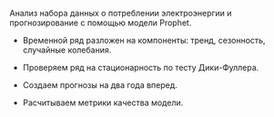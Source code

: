 Анализ набора данных о потреблении электроэнергии и прогнозирование с помощью модели Prophet.

  * Временной ряд разложен на компоненты: тренд, сезонность, случайные колебания.

  * Проверяем ряд на стационарность по тесту Дики-Фуллера.

  * Создаем прогнозы на два года вперед.

  * Расчитываем метрики качества модели.
